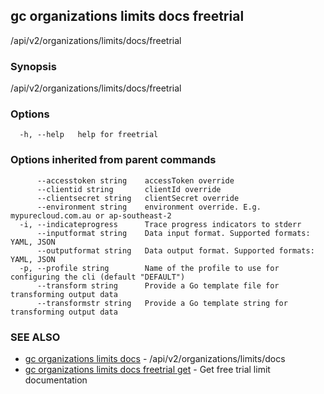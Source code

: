 ## gc organizations limits docs freetrial

/api/v2/organizations/limits/docs/freetrial

### Synopsis

/api/v2/organizations/limits/docs/freetrial

### Options

```
  -h, --help   help for freetrial
```

### Options inherited from parent commands

```
      --accesstoken string    accessToken override
      --clientid string       clientId override
      --clientsecret string   clientSecret override
      --environment string    environment override. E.g. mypurecloud.com.au or ap-southeast-2
  -i, --indicateprogress      Trace progress indicators to stderr
      --inputformat string    Data input format. Supported formats: YAML, JSON
      --outputformat string   Data output format. Supported formats: YAML, JSON
  -p, --profile string        Name of the profile to use for configuring the cli (default "DEFAULT")
      --transform string      Provide a Go template file for transforming output data
      --transformstr string   Provide a Go template string for transforming output data
```

### SEE ALSO

* [gc organizations limits docs](gc_organizations_limits_docs.html)	 - /api/v2/organizations/limits/docs
* [gc organizations limits docs freetrial get](gc_organizations_limits_docs_freetrial_get.html)	 - Get free trial limit documentation


